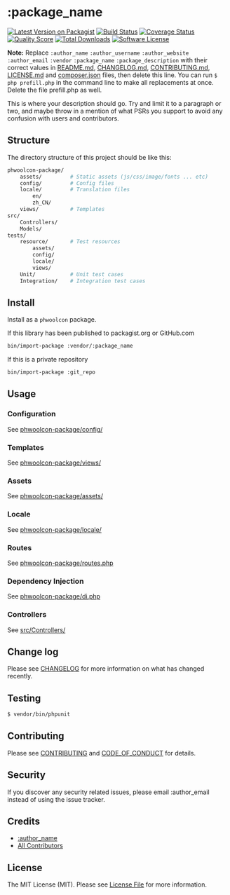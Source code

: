# :package_name

[![Latest Version on Packagist][ico-version]][link-packagist]
[![Build Status][ico-travis]][link-travis]
[![Coverage Status][ico-scrutinizer]][link-scrutinizer]
[![Quality Score][ico-code-quality]][link-code-quality]
[![Total Downloads][ico-downloads]][link-downloads]
[![Software License][ico-license]](LICENSE.md)

**Note:** Replace ```:author_name``` ```:author_username``` ```:author_website``` ```:author_email``` ```:vendor``` ```:package_name``` ```:package_description``` with their correct values in [README.md](README.md), [CHANGELOG.md](CHANGELOG.md), [CONTRIBUTING.md](CONTRIBUTING.md), [LICENSE.md](LICENSE.md) and [composer.json](composer.json) files, then delete this line. You can run `$ php prefill.php` in the command line to make all replacements at once. Delete the file prefill.php as well.

This is where your description should go. Try and limit it to a paragraph or two, and maybe throw in a mention of what
PSRs you support to avoid any confusion with users and contributors.

## Structure

The directory structure of this project should be like this:
```bash
phwoolcon-package/
    assets/         # Static assets (js/css/image/fonts ... etc)
    config/         # Config files
    locale/         # Translation files
        en/
        zh_CN/
    views/          # Templates
src/
    Controllers/
    Models/
tests/
    resource/       # Test resources
        assets/
        config/
        locale/
        views/
    Unit/           # Unit test cases
    Integration/    # Integration test cases
```

## Install
Install as a `phwoolcon` package.

If this library has been published to packagist.org or GitHub.com
```bash
bin/import-package :vendor/:package_name
```

If this is a private repository
```bash
bin/import-package :git_repo
```

## Usage
### Configuration
See [phwoolcon-package/config/](phwoolcon-package/config/)
### Templates
See [phwoolcon-package/views/](phwoolcon-package/views/)
### Assets
See [phwoolcon-package/assets/](phwoolcon-package/assets/)
### Locale
See [phwoolcon-package/locale/](phwoolcon-package/locale/)
### Routes
See [phwoolcon-package/routes.php](phwoolcon-package/routes.php)
### Dependency Injection
See [phwoolcon-package/di.php](phwoolcon-package/di.php)
### Controllers
See [src/Controllers/](src/Controllers/)

## Change log

Please see [CHANGELOG](CHANGELOG.md) for more information on what has changed recently.

## Testing

``` bash
$ vendor/bin/phpunit
```

## Contributing

Please see [CONTRIBUTING](CONTRIBUTING.md) and [CODE_OF_CONDUCT](CODE_OF_CONDUCT.md) for details.

## Security

If you discover any security related issues, please email :author_email instead of using the issue tracker.

## Credits

- [:author_name][link-author]
- [All Contributors][link-contributors]

## License

The MIT License (MIT). Please see [License File](LICENSE.md) for more information.

[ico-version]: https://img.shields.io/packagist/v/:vendor/:package_name.svg?style=flat-square
[ico-license]: https://img.shields.io/badge/license-MIT-brightgreen.svg?style=flat-square
[ico-travis]: https://img.shields.io/travis/:vendor/:package_name/master.svg?style=flat-square
[ico-scrutinizer]: https://img.shields.io/scrutinizer/coverage/g/:vendor/:package_name.svg?style=flat-square
[ico-code-quality]: https://img.shields.io/scrutinizer/g/:vendor/:package_name.svg?style=flat-square
[ico-downloads]: https://img.shields.io/packagist/dt/:vendor/:package_name.svg?style=flat-square

[link-packagist]: https://packagist.org/packages/:vendor/:package_name
[link-travis]: https://travis-ci.org/:vendor/:package_name
[link-scrutinizer]: https://scrutinizer-ci.com/g/:vendor/:package_name/code-structure/master/code-coverage
[link-code-quality]: https://scrutinizer-ci.com/g/:vendor/:package_name
[link-downloads]: https://packagist.org/packages/:vendor/:package_name
[link-author]: https://github.com/:author_username
[link-contributors]: ../../contributors
